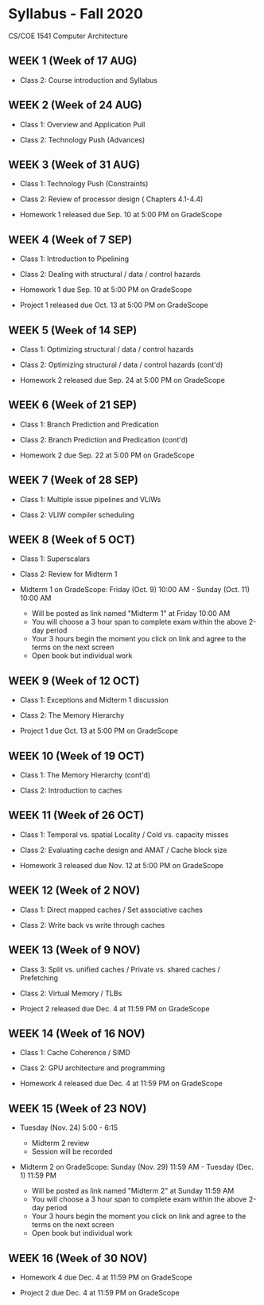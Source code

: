 # Syllabus - Fall 2020
CS/COE 1541 Computer Architecture

## WEEK 1 (Week of 17 AUG)

* Class 2: Course introduction and Syllabus
  
## WEEK 2 (Week of 24 AUG)

* Class 1: Overview and Application Pull

* Class 2: Technology Push (Advances)

## WEEK 3 (Week of 31 AUG)
  
* Class 1: Technology Push (Constraints)

* Class 2: Review of processor design ( Chapters 4.1-4.4)
  
* Homework 1 released due Sep. 10 at 5:00 PM on GradeScope

## WEEK 4 (Week of 7 SEP)

* Class 1: Introduction to Pipelining

* Class 2: Dealing with structural / data / control hazards

* Homework 1 due Sep. 10 at 5:00 PM on GradeScope

* Project 1 released due Oct. 13 at 5:00 PM on GradeScope

## WEEK 5 (Week of 14 SEP)

* Class 1: Optimizing structural / data / control hazards

* Class 2: Optimizing structural / data / control hazards (cont'd)

* Homework 2 released due Sep. 24 at 5:00 PM on GradeScope

## WEEK 6 (Week of 21 SEP)

* Class 1: Branch Prediction and Predication

* Class 2: Branch Prediction and Predication (cont'd)

* Homework 2 due Sep. 22 at 5:00 PM on GradeScope

## WEEK 7 (Week of 28 SEP)

* Class 1: Multiple issue pipelines and VLIWs

* Class 2: VLIW compiler scheduling

## WEEK 8 (Week of 5 OCT)

* Class 1: Superscalars

* Class 2: Review for Midterm 1

* Midterm 1 on GradeScope: Friday (Oct. 9) 10:00 AM - Sunday (Oct. 11) 10:00 AM
  * Will be posted as link named "Midterm 1" at Friday 10:00 AM
  * You will choose a 3 hour span to complete exam within the above 2-day period
  * Your 3 hours begin the moment you click on link and agree to the terms on the next screen
  * Open book but individual work
  
## WEEK 9 (Week of 12 OCT)

* Class 1: Exceptions and Midterm 1 discussion

* Class 2: The Memory Hierarchy

* Project 1 due Oct. 13 at 5:00 PM on GradeScope

## WEEK 10 (Week of 19 OCT)

* Class 1: The Memory Hierarchy (cont'd)

* Class 2: Introduction to caches

## WEEK 11 (Week of 26 OCT)

* Class 1: Temporal vs. spatial Locality / Cold vs. capacity misses

* Class 2: Evaluating cache design and AMAT / Cache block size

* Homework 3 released due Nov. 12 at 5:00 PM on GradeScope

## WEEK 12 (Week of 2 NOV)

* Class 1: Direct mapped caches / Set associative caches

* Class 2: Write back vs write through caches

## WEEK 13 (Week of 9 NOV)

* Class 3: Split vs. unified caches / Private vs. shared caches / Prefetching

* Class 2: Virtual Memory / TLBs

* Project 2 released due Dec. 4 at 11:59 PM on GradeScope

## WEEK 14 (Week of 16 NOV)

* Class 1: Cache Coherence / SIMD

* Class 2: GPU architecture and programming

* Homework 4 released due Dec. 4 at 11:59 PM on GradeScope

## WEEK 15 (Week of 23 NOV)

* Tuesday (Nov. 24) 5:00 - 6:15
  * Midterm 2 review
  * Session will be recorded

* Midterm 2 on GradeScope: Sunday (Nov. 29) 11:59 AM - Tuesday (Dec. 1) 11:59 PM
  * Will be posted as link named "Midterm 2" at Sunday 11:59 AM
  * You will choose a 3 hour span to complete exam within the above 2-day period
  * Your 3 hours begin the moment you click on link and agree to the terms on the next screen
  * Open book but individual work
  
## WEEK 16 (Week of 30 NOV)

* Homework 4 due Dec. 4 at 11:59 PM on GradeScope

* Project 2 due Dec. 4 at 11:59 PM on GradeScope
